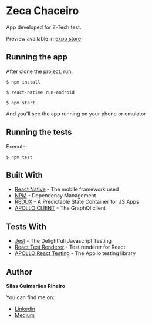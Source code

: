 # Zeca Chaceiro 

App developed for Z-Tech test.

Preview available in [expo store](https://expo.io/@guimaraessilas/expoZtechTest)

## Running the app


After clone the project, run: 

```
$ npm install
```
```
$ react-native run-android
```
```
$ npm start
```
And you'll see the app running on your phone or emulator


## Running the tests

Execute:
```
$ npm test
```

## Built With

* [React Native](https://reactnative.dev/) - The mobile framework used
* [NPM](https://www.npmjs.com/) - Dependency Management
* [REDUX](https://redux.js.org/) - A Predictable State Container for JS Apps
* [APOLLO CLIENT](https://www.apollographql.com/) - The GraphQl client

## Tests With

* [Jest](https://jestjs.io/) - The Delightfull Javascript Testing
* [React Test Renderer](https://pt-br.reactjs.org/docs/test-renderer.html) - Test renderer for React
* [APOLLO React Testing](https://www.apollographql.com/docs/react/development-testing/testing/) - The Apollo testing library

## Author

**Silas Guimarães Rineiro**

You can find me on: 

* [Linkedin](https://www.linkedin.com/in/silas-guimar%C3%A3es-65b8b6120/)
* [Medium](https://medium.com/@guimaraessilas)
